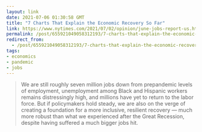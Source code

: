 ```yaml
---
layout: link
date: 2021-07-06 01:30:58 GMT
title: "7 Charts That Explain the Economic Recovery So Far"
link: https://www.nytimes.com/2021/07/02/opinion/june-jobs-report-us.html
permalink: /post/655921049058312193/7-charts-that-explain-the-economic-recovery-so-far
redirect_from: 
  - /post/655921049058312193/7-charts-that-explain-the-economic-recovery-so-far
tags:
- economics
- pandemic
- jobs
---
```

<blockquote>We are still roughly seven million jobs down from prepandemic levels of employment, unemployment among Black and Hispanic workers remains distressingly high, and millions have yet to return to the labor force. But if policymakers hold steady, we are also on the verge of creating a foundation for a more inclusive, resilient recovery — much more robust than what we experienced after the Great Recession, despite having suffered a much bigger jobs hit.</blockquote>